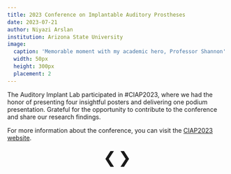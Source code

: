 ```yaml
---
title: 2023 Conference on Implantable Auditory Prostheses
date: 2023-07-21
author: Niyazi Arslan
institution: Arizona State University
image:
  caption: 'Memorable moment with my academic hero, Professor Shannon'
  width: 50px
  height: 300px
  placement: 2 
---  
```


The Auditory Implant Lab participated in #CIAP2023, where we had the honor of presenting four insightful posters and delivering one podium presentation. Grateful for the opportunity to contribute to the conference and share our research findings.

For more information about the conference, you can visit the [CIAP2023 website](http://www.ciaphome.org/programs.html).


<!-- Add your slideshow here -->
<div class="slideshow-container">
  <div class="slide">
    <img src="./CIAP1.png" alt="Slide 1">
  </div>
  <div class="slide">
    <img src="./CIAP2.png" alt="Slide 2">
  </div>
  <div class="slide">
    <img src="./CIAP3.png" alt="Slide 3">
  </div>
  <div class="slide">
    <img src="./CIAP4.png" alt="Slide 4">
  </div>  
</div>

<div class="navigation">
  <a class="prev" onclick="changeSlide(-1)">&#10094;</a>
  <a class="next" onclick="changeSlide(1)">&#10095;</a>
</div>

<style>
  /* Add CSS styles for the slideshow here */
  .slideshow-container {
    position: relative;
    width: 100%;
  }

  .slide {
    display: none;
  }

  .slide img {
    width: 100%;
    height: auto;
  }

  /* CSS styles for the navigation arrows */
  .navigation {
    text-align: center;
    margin-top: 10px;
  }

  .navigation a {
    font-size: 36px; /* Adjust the arrow size as per your preference */
    cursor: pointer;
    text-decoration: none;
  }
</style>

<script>
  let slideIndex = 1;
  showSlide(slideIndex);

  function changeSlide(n) {
    showSlide(slideIndex += n);
  }

  function showSlide(n) {
    const slides = document.getElementsByClassName("slide");
    if (n > slides.length) {
      slideIndex = 1;
    }
    if (n < 1) {
      slideIndex = slides.length;
    }
    for (let i = 0; i < slides.length; i++) {
      slides[i].style.display = "none";
    }
    slides[slideIndex - 1].style.display = "block";
  }
</script>